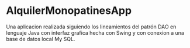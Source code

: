 # AlquilerMonopatinesApp
Una aplicacion realizada siguiendo los lineamientos del patrón DAO en lenguaje Java con interfaz grafica hecha con Swing y con conexion a una base de datos local My SQL.
